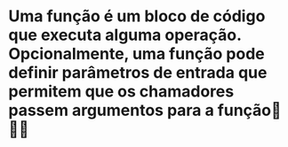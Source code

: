 # Uma função é um bloco de código que executa alguma operação. Opcionalmente, uma função pode definir parâmetros de entrada que permitem que os chamadores passem argumentos para a função🚀👩‍🚀